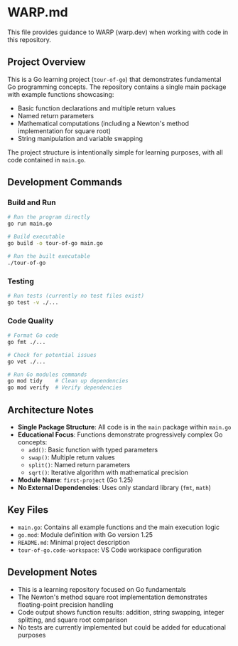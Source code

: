 # WARP.md

This file provides guidance to WARP (warp.dev) when working with code in this repository.

## Project Overview

This is a Go learning project (`tour-of-go`) that demonstrates fundamental Go programming concepts. The repository contains a single main package with example functions showcasing:

- Basic function declarations and multiple return values
- Named return parameters  
- Mathematical computations (including a Newton's method implementation for square root)
- String manipulation and variable swapping

The project structure is intentionally simple for learning purposes, with all code contained in `main.go`.

## Development Commands

### Build and Run
```bash
# Run the program directly
go run main.go

# Build executable
go build -o tour-of-go main.go

# Run the built executable
./tour-of-go
```

### Testing
```bash
# Run tests (currently no test files exist)
go test -v ./...
```

### Code Quality
```bash
# Format Go code
go fmt ./...

# Check for potential issues
go vet ./...

# Run Go modules commands
go mod tidy    # Clean up dependencies
go mod verify  # Verify dependencies
```

## Architecture Notes

- **Single Package Structure**: All code is in the `main` package within `main.go`
- **Educational Focus**: Functions demonstrate progressively complex Go concepts:
  - `add()`: Basic function with typed parameters
  - `swap()`: Multiple return values
  - `split()`: Named return parameters
  - `sqrt()`: Iterative algorithm with mathematical precision
- **Module Name**: `first-project` (Go 1.25)
- **No External Dependencies**: Uses only standard library (`fmt`, `math`)

## Key Files

- `main.go`: Contains all example functions and the main execution logic
- `go.mod`: Module definition with Go version 1.25
- `README.md`: Minimal project description
- `tour-of-go.code-workspace`: VS Code workspace configuration

## Development Notes

- This is a learning repository focused on Go fundamentals
- The Newton's method square root implementation demonstrates floating-point precision handling
- Code output shows function results: addition, string swapping, integer splitting, and square root comparison
- No tests are currently implemented but could be added for educational purposes
